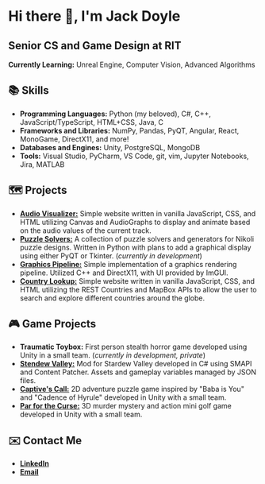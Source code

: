 # Hi there 👋, I'm Jack Doyle

## Senior CS and Game Design at RIT

**Currently Learning:** Unreal Engine, Computer Vision, Advanced Algorithms

## 📚 Skills
- **Programming Languages:** Python (my beloved), C#, C++, JavaScript/TypeScript, HTML+CSS, Java, C
- **Frameworks and Libraries:** NumPy, Pandas, PyQT, Angular, React, MonoGame, DirectX11, and more!
- **Databases and Engines:** Unity, PostgreSQL, MongoDB
- **Tools:** Visual Studio, PyCharm, VS Code, git, vim, Jupyter Notebooks, Jira, MATLAB

## 🗺️ Projects
- [**Audio Visualizer:**](https://people.rit.edu/jpd2690/personal/AudioVisualizer/index.html) Simple website written in vanilla JavaScript, CSS, and HTML utilizing Canvas and AudioGraphs to display and animate based on the audio values of the current track.
- [**Puzzle Solvers:**](https://github.com/jpdoyle96/Puzzle-Solvers?tab=readme-ov-file) A collection of puzzle solvers and generators for Nikoli puzzle designs. Written in Python with plans to add a graphical display using either PyQT or Tkinter. (*currently in development*)
- [**Graphics Pipeline:**](https://github.com/jpdoyle96/DX11Starter) Simple implementation of a graphics rendering pipeline. Utilized C++ and DirectX11, with UI provided by ImGUI. 
- [**Country Lookup:**](https://people.rit.edu/jpd2690/personal/GeoCountries/index.html) Simple website written in vanilla JavaScript, CSS, and HTML utilizing the REST Countries and MapBox APIs to allow the user to search and explore different countries around the globe.

## 🎮 Game Projects
- **Traumatic Toybox:** First person stealth horror game developed using Unity in a small team. (*currently in development, private*)
- [**Stendew Valley:**](https://github.com/HauntedPineapple/Stendew-Valley?tab=readme-ov-file) Mod for Stardew Valley developed in C# using SMAPI and Content Patcher. Assets and gameplay variables managed by JSON files.
- [**Captive's Call:**](https://peachmere.itch.io/captives-call) 2D adventure puzzle game inspired by "Baba is You" and "Cadence of Hyrule" developed in Unity with a small team.
- [**Par for the Curse:**](https://peachmere.itch.io/par-for-the-curse) 3D murder mystery and action mini golf game developed in Unity with a small team.

## ✉️ Contact Me
- [**LinkedIn**](https://www.linkedin.com/in/johndoyle523/) 
- [**Email**](mailto:jpd2690@rit.edu)

<!--
**jpdoyle96/jpdoyle96** is a ✨ _special_ ✨ repository because its `README.md` (this file) appears on your GitHub profile.

Here are some ideas to get you started:

- 🔭 I’m currently working on ...
- 🌱 I’m currently learning ...
- 👯 I’m looking to collaborate on ...
- 🤔 I’m looking for help with ...
- 💬 Ask me about ...
- 📫 How to reach me: ...
- 😄 Pronouns: ...
- ⚡ Fun fact: ...
-->
